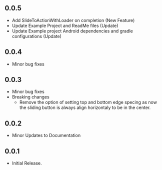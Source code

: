 ## 0.0.5
* Add SlideToActionWithLoader on completion (New Feature)
* Update Example Project and ReadMe files (Update)
* Update Example project Android dependencies and gradle configurations (Update)

## 0.0.4
* Minor bug fixes

## 0.0.3
* Minor bug fixes
* Breaking changes
   * Remove the option of setting top and bottom edge specing as now the sliding button is always align horizontaly to be in the center.

## 0.0.2
* Minor Updates to Documentation
    
## 0.0.1

* Initial Release.
